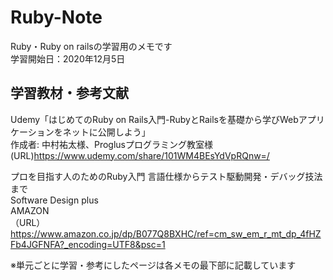 # Ruby-Note
Ruby・Ruby on railsの学習用のメモです  
学習開始日：2020年12月5日  

## 学習教材・参考文献  
Udemy「はじめてのRuby on Rails入門-RubyとRailsを基礎から学びWebアプリケーションをネットに公開しよう」  
作成者: 中村祐太様、Proglusプログラミング教室様  
(URL)https://www.udemy.com/share/101WM4BEsYdVpRQnw=/  

プロを目指す人のためのRuby入門 言語仕様からテスト駆動開発・デバッグ技法まで  
Software Design plus  
AMAZON  
（URL）https://www.amazon.co.jp/dp/B077Q8BXHC/ref=cm_sw_em_r_mt_dp_4fHZFb4JGFNFA?_encoding=UTF8&psc=1  

※単元ごとに学習・参考にしたページは各メモの最下部に記載しています
